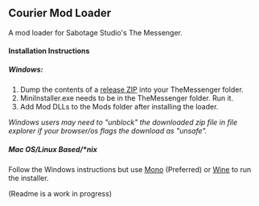## Courier Mod Loader

A mod loader for Sabotage Studio's The Messenger.

#### Installation Instructions

##### Windows:

1. Dump the contents of a [release ZIP](https://github.com/Brokemia/Courier/releases/download/v0.1-alpha/Courier-installer.zip) into your TheMessenger folder.
2. MiniInstaller.exe needs to be in the TheMessenger folder. Run it.
3. Add Mod DLLs to the Mods folder after installing the loader.

*Windows users may need to "unblock" the downloaded zip file in file explorer if your browser/os flags the download as "unsafe".*
##### Mac OS/Linux Based/*nix

Follow the Windows instructions but use [Mono](https://www.mono-project.com/) (Preferred) or [Wine](https://www.winehq.org/) to run the installer.

(Readme is a work in progress)
